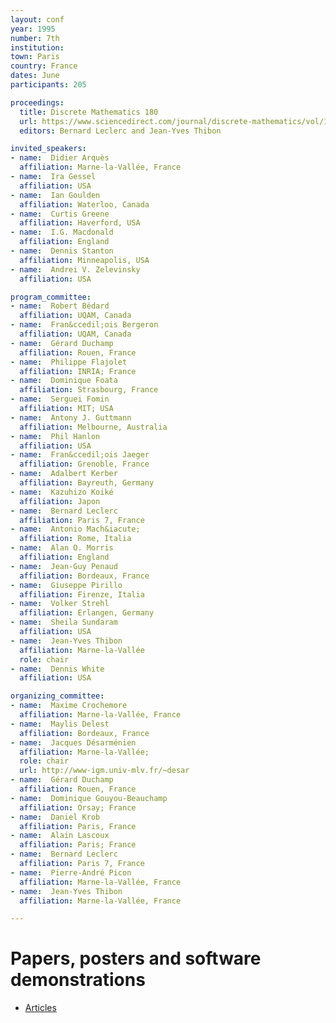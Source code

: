 ```yaml
---
layout: conf
year: 1995
number: 7th
institution: 
town: Paris
country: France
dates: June
participants: 205

proceedings:
  title: Discrete Mathematics 180
  url: https://www.sciencedirect.com/journal/discrete-mathematics/vol/180/issue/1
  editors: Bernard Leclerc and Jean-Yves Thibon

invited_speakers:
- name:  Didier Arquès
  affiliation: Marne-la-Vallée, France
- name:  Ira Gessel
  affiliation: USA
- name:  Ian Goulden
  affiliation: Waterloo, Canada
- name:  Curtis Greene
  affiliation: Haverford, USA
- name:  I.G. Macdonald
  affiliation: England
- name:  Dennis Stanton
  affiliation: Minneapolis, USA
- name:  Andrei V. Zelevinsky
  affiliation: USA

program_committee:
- name:  Robert Bédard
  affiliation: UQAM, Canada
- name:  Fran&ccedil;ois Bergeron
  affiliation: UQAM, Canada
- name:  Gérard Duchamp
  affiliation: Rouen, France
- name:  Philippe Flajolet
  affiliation: INRIA; France
- name:  Dominique Foata
  affiliation: Strasbourg, France
- name:  Serguei Fomin
  affiliation: MIT; USA
- name:  Antony J. Guttmann
  affiliation: Melbourne, Australia
- name:  Phil Hanlon
  affiliation: USA
- name:  Fran&ccedil;ois Jaeger
  affiliation: Grenoble, France
- name:  Adalbert Kerber
  affiliation: Bayreuth, Germany
- name:  Kazuhizo Koiké
  affiliation: Japon
- name:  Bernard Leclerc
  affiliation: Paris 7, France
- name:  Antonio Mach&iacute;
  affiliation: Rome, Italia
- name:  Alan O. Morris
  affiliation: England
- name:  Jean-Guy Penaud
  affiliation: Bordeaux, France
- name:  Giuseppe Pirillo
  affiliation: Firenze, Italia
- name:  Volker Strehl
  affiliation: Erlangen, Germany
- name:  Sheila Sundaram
  affiliation: USA
- name:  Jean-Yves Thibon
  affiliation: Marne-la-Vallée
  role: chair
- name:  Dennis White
  affiliation: USA

organizing_committee:
- name:  Maxime Crochemore
  affiliation: Marne-la-Vallée, France
- name:  Maylis Delest
  affiliation: Bordeaux, France
- name:  Jacques Désarménien
  affiliation: Marne-la-Vallée;
  role: chair
  url: http://www-igm.univ-mlv.fr/~desar
- name:  Gérard Duchamp
  affiliation: Rouen, France
- name:  Dominique Gouyou-Beauchamp
  affiliation: Orsay; France
- name:  Daniel Krob
  affiliation: Paris, France
- name:  Alain Lascoux
  affiliation: Paris; France
- name:  Bernard Leclerc
  affiliation: Paris 7, France
- name:  Pierre-André Picon
  affiliation: Marne-la-Vallée, France
- name:  Jean-Yves Thibon
  affiliation: Marne-la-Vallée, France

---
```


# Papers, posters and software demonstrations

- [Articles](https://fpsac-archive.github.io/FPSAC95/articles.html)